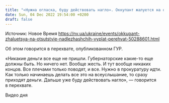 ```yaml
---
title: "«Нужна огласка, буду действовать нагло». Оккупант жалуется на отсутствие выплат — перехват"
date: Sun, 04 Dec 2022 19:54:00 +0200
draft: false
---
```

Источник: Новое Время https://nv.ua/ukraine/events/okkupant-zhaluetsya-na-otsutstvie-nadlezhashchih-vyplat-perehvat-50288601.html


Об этом говорится в перехвате, опубликованном ГУР.

«Никакие деньги все еще не пришли. Губернаторские какие-то еще должны быть. Но ничего нет. Вообще жесть. И тут вообще никаких концов. Все плечами только поводят, и все. Нужно в прокуратуру идти. Как только начинаешь делать все это на всеуслышание, то сразу приходят деньги. Дальше уже буду действовать нагло», — говорится в перехвате.

 Видео дня   
